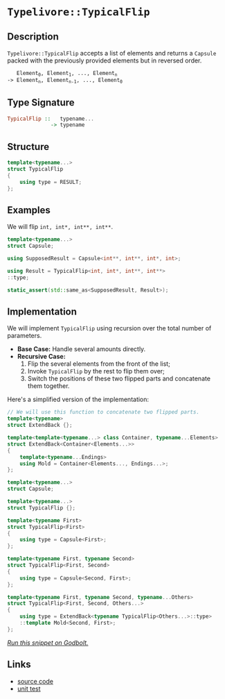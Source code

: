 <!-- Copyright 2024 Feng Mofan
SPDX-License-Identifier: Apache-2.0 -->

# `Typelivore::TypicalFlip`

## Description

`Typelivore::TypicalFlip` accepts a list of elements and returns a `Capsule` packed with the previously provided elements but in reversed order.
<pre><code>   Element<sub>0</sub>, Element<sub>1</sub>, ..., Element<sub>n</sub>
-> Element<sub>n</sub>, Element<sub>n-1</sub>, ..., Element<sub>0</sub></code></pre>

## Type Signature

```Haskell
TypicalFlip ::   typename...
              -> typename
```

## Structure

```C++
template<typename...>
struct TypicalFlip
{
    using type = RESULT;
};
```

## Examples

We will flip `int, int*, int**, int**`.

```C++
template<typename...>
struct Capsule;

using SupposedResult = Capsule<int**, int**, int*, int>;

using Result = TypicalFlip<int, int*, int**, int**>
::type;

static_assert(std::same_as<SupposedResult, Result>);
```

## Implementation

We will implement `TypicalFlip` using recursion over the total number of parameters.

- **Base Case:** Handle several amounts directly.
- **Recursive Case:**
  1. Flip the several elements from the front of the list;
  2. Invoke `TypicalFlip` by the rest to flip them over;
  3. Switch the positions of these two flipped parts and concatenate them together.

Here's a simplified version of the implementation:

```C++
// We will use this function to concatenate two flipped parts.
template<typename>
struct ExtendBack {};

template<template<typename...> class Container, typename...Elements>
struct ExtendBack<Container<Elements...>>
{
    template<typename...Endings>
    using Mold = Container<Elements..., Endings...>;
};

template<typename...>
struct Capsule;

template<typename...>
struct TypicalFlip {};

template<typename First>
struct TypicalFlip<First>
{
    using type = Capsule<First>;
};

template<typename First, typename Second>
struct TypicalFlip<First, Second>
{
    using type = Capsule<Second, First>;
};

template<typename First, typename Second, typename...Others>
struct TypicalFlip<First, Second, Others...>
{
    using type = ExtendBack<typename TypicalFlip<Others...>::type>
    ::template Mold<Second, First>;
};
```

[*Run this snippet on Godbolt.*](https://godbolt.org/#z:OYLghAFBqd5QCxAYwPYBMCmBRdBLAF1QCcAaPECAMzwBtMA7AQwFtMQByARg9KtQYEAysib0QXACx8BBAKoBnTAAUAHpwAMvAFYTStJg1DIApACYAQuYukl9ZATwDKjdAGFUtAK4sGe1wAyeAyYAHI%2BAEaYxCAAbKQADqgKhE4MHt6%2BekkpjgJBIeEsUTHxdpgOaUIETMQEGT5%2BXLaY9nkM1bUEBWGR0XG2NXUNWc0KQ93BvcX9sQCUtqhexMjsHOYAzMHI3lgA1CYbbl6OtIQAnofYJhoAgje3APSPewDqmHsA7nS0e15KewICDwCj2VC8DEqAkBqD2aEhTAIjERHwIn1hVDOCQSmHQewSXQUADoHkiWAkDEjDm4COcccw2FcHuNiF4HHtsKokQx0BYmMgANYHADsVmFABFDlY7qTMOTKZhqWSKSilXTkWwiVqrnCDApQR5BEwpmRAeqGZgtUTsPQ2IIFEy7iy2QQOVzXHzBdTDTUTdSbXLGARidqNtcww8TKKHntY4C5SqqUdafTWJatdgecFgA6I3c438UkY9gBZTx4w7ivY%2B40hYj%2B21BkNE0gcrNGZtMjbS%2B4SqWRu7KhVq1Oa0PXJ0EVnstxMBIKLz0fsywcJ4fJ81pq2O27O9kAFTpeFEtAAYliRWLJd2B7ch6qN6OPqe8MRxju967Dwlj2Jz3gEmpF83wIHcox7At/mzM0cQODYq1nedF0VI5gPfCMbxlPtMPuVd5QfGlNzYPY0IIVsUw1D4hAqAR0A/KcXT2b9fzPLEgNfcZW2o%2BE6LzXsILjKDiwouCELnBclyObjaNbUiux7KNrwUvDExQwinxIjiyJgyi9mknlyKI9MiQAeSBaJcwnXcGIPI8T3/QDUK0riaIMvYzIQCztz48CY0EotgB00S3W5Xl%2BQFEddOY%2By2KODyvPHEAQAoncCyS%2B8kVLctqX09BZK0%2BTI2w5SngAKnKirKseB5Hgq/dsCEfcKuqu5asq9qWtw%2B4zC2SFdg%2BakTjoC4wJU9d1Mo7yrM/atxOQ5cuqEwKhC8bFklxAAlTAJNdStZqQyS3GCAhytbY7Tr2c6zsEQqV1uJa9i2nbguiv9YqOwRrpOr6LvO0qd3S9UFuZGpHGQAB9Jh9WiAgIHGdAkoUNNIdzNwVrWpR0CexdtOx2hQLDOYpQ4BZaE4ABWXg/G4XhUE4NxrGsPYFCWFYBp6nhSAITQSYWAUQHJswiWFMxJAADjF8mNAATkFjRYjFjZ9E4SReBYCQNA0Uhqa0Ug6Y4XgFBALXuY4LQFjgWAYEQEAlgIBITnISg0HJOholCNNOFUMXYgAWliSQ9mAZBkD2KQiTMXhcUIEg8AR5p%2BEEEQxHYKQZEERQVHUM2dD0T5iDnTgeFJimqZ5vXOBMk4HddVAqD2b2/YDoOQ7DyQI72CAPFd%2BhiAODm5l4U3zdICAkBdn9e6diAJ7dmJgCkMw%2BDoJE30oCJy4iYJanOIveC35hiHOEyIm0CpTc5l27QIEyGFoXec9ILAIi8YBZ1oWgjZpp%2B5UMYBxEfvgYg588AADdtrl0wKoCoJw1ic2Oq0cuZwIgFyPh4LA5cpx4HVt/cBxAIjrXFL/IwZwjA8wWJiJgOYABqeBMCfBMvSPe6dhAnlTtIRO8glBqHLroZoBgyGmEsNYfQeAIhG0gAsVACR2hf19vDSsQirCWDMLrVAeDiBxwgZIlobQ0guB5CMJopBAhTCKCUbIyRUgCCMZY3IaQejmP6GMVoICBCdGGJ4RoehyhQg6BMRxfQYhjAmLYkJXRAkzGCQsFmyxVgSBLhwSm2ty76wbj7f2gdg6h3DmYTuuAY5902FwQeXNyELE8kwLAMQIB8xAJIDYRJpYbGFJIDQkhRaxE1uTWI0tlYcFVqQdWGwuBEliFwBW0sxYTPJpILg5NmnxB1rTTghtjZlJzhba2Y9bbV0dhQGeqAe7u09hwWoLBQHCl9kwXUf8w7SyJKM3W0ciCaPjiw5O4g06cMzjwx%2Bugl750LjTRJyTlkVw4FXe2Jw9h1z2Ocy51zbnFi4A8p5ndu6T2iP3DYZhSnDxJqPceRysVkAObPXuIAEVXJ2H/VFXAtY0HxhZdem9t5H2YQfHeJ8z4OGYVfIMt977l2fq/d%2Bn9mFYBYH/ABusgEgPAV/Z50DkCwOYQgsmj9kGoPOOgtYussE4M5ngghSgiHSpIdmchfADA0LoQwph39OGfPYSw352ddYAv0H/FAjNLCiPEfAKRMi0hyIUfBJR1hVG0w0VoiRtTdFuL8BAVwYSTE8kiRY5oORrHpC8aMRIVj2iZucYmvxHj6j5uMb49oFaS3BMGF0NN4wIlmKCQkxYcTU6grLo/NJ1KkW0pRWiokGh8n4FeTikpQ9ymkEqdUygiTBnDIee04UCzhTCg2B0yQAdmjgv1msk21rLY2ztjXaeFKTlsE4Oc5uLAFCgNDqA1FRIFTjCjhO2O7znVsIkBw2Q7reEgCVkChIe8e0pL7ZXPZtd653sDg%2Bp9ewX0PPfa6LuJK544o2Pik9xLjlkudlhylT7sTg1Q%2BDdDkNiAsADsvZla8IAb0flyjl382PH1PufflRzr5CofnKzAL835iAld/KVMr9W8HlZURVkCVVqu/hqpBYidV6swZoo1vATWEOIf/K1mybVUIULQ%2BhjDGDMN/Snf9bruEetzkrARxg/U2GQfG4NsjOCPHhr64RKi1GxqwB5st7QDHuCrf4DNbaol2NzWmnNxaYtZtC1UUJkWXF6PcQE5LpaW2eMyNWnLhR20lM7WzDtmqwWpM4PC2j97H3Ptfeh8dhSp14c2RUzAVT%2BgJs1cukAZgHkbA2OTKWczNYjeFArKDajVm2HWQSuYdTJDCgjuurgUhpZruaVwYU/SNi9rmwbDZ5tEmR1mysk7S2Fh4JSM4SQQA%3D%3D)

## Links

- [source code](../../../../conceptrodon/descend/typelivore/flip.hpp)
- [unit test](../../../../tests/unit/typelivore/typical_flip.test.hpp)

